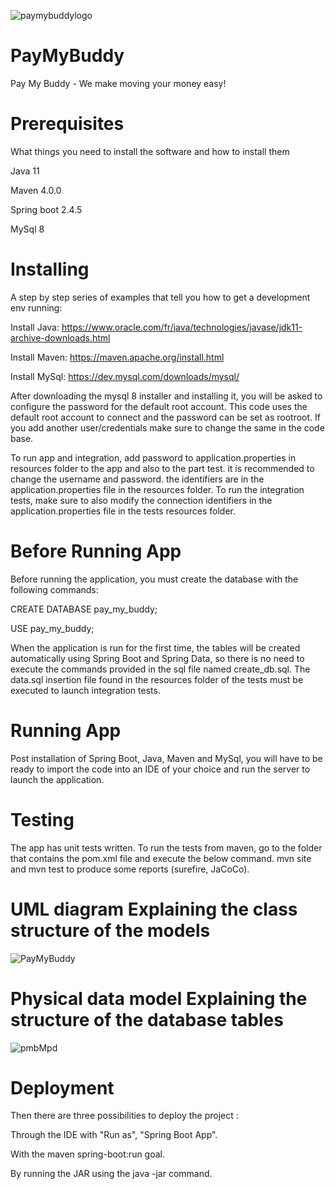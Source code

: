 ![paymybuddylogo](https://user-images.githubusercontent.com/52921038/159732811-502f1fd7-479a-4796-bf37-030051178460.png)

# PayMyBuddy
Pay My Buddy - We make moving your money easy!

# Prerequisites
What things you need to install the software and how to install them

Java 11

Maven 4.0.0

Spring boot 2.4.5

MySql 8

# Installing
A step by step series of examples that tell you how to get a development env running:

Install Java: https://www.oracle.com/fr/java/technologies/javase/jdk11-archive-downloads.html

Install Maven: https://maven.apache.org/install.html

Install MySql: https://dev.mysql.com/downloads/mysql/

After downloading the mysql 8 installer and installing it, you will be asked to configure the password for the default
root account. This code uses the default root account to connect and the password can be set as rootroot.
If you add another user/credentials make sure to change the same in the code base.

To run app and integration, add password to application.properties in resources folder to the app and also to the part test. 
it is recommended to change the username and password. the identifiers are in the application.properties file
in the resources folder. To run the integration tests, make sure to also modify the connection identifiers in the
application.properties file in the tests resources folder.

# Before Running App
Before running the application, you must create the database with the following commands:

CREATE DATABASE pay_my_buddy;

USE pay_my_buddy;

When the application is run for the first time, the tables will be created automatically using Spring Boot and Spring Data,
so there is no need to execute the commands provided in the sql file named create_db.sql. 
The data.sql insertion file found in the resources folder of the tests must be executed to launch integration tests.


# Running App
Post installation of Spring Boot, Java, Maven and MySql, you will have to be ready to import the code into an IDE of your choice
and run the server to launch the application.

# Testing
The app has unit tests written. To run the tests from maven, go to the folder that contains the pom.xml file and execute the below command. mvn site and mvn test to produce some reports (surefire, JaCoCo).

# UML diagram Explaining the class structure of the models

![PayMyBuddy](https://user-images.githubusercontent.com/52921038/161936842-1c3f9ace-22cc-4ab0-9469-eecac557d520.png)

# Physical data model Explaining the structure of the database tables

![pmbMpd](https://user-images.githubusercontent.com/52921038/161936859-cb7a5a75-8204-434a-9df1-fe55b629e487.png)

# Deployment
Then there are three possibilities to deploy the project :

Through the IDE with "Run as", "Spring Boot App".

With the maven spring-boot:run goal.

By running the JAR using the java -jar command.
